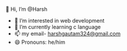  👋 Hi, I’m @Harsh
- 👀 I’m interested in web development 
- 🌱 I’m currently learning c language
- 📫 my email- harshgautam324@gmail.com
- 😄 Pronouns: he/him
